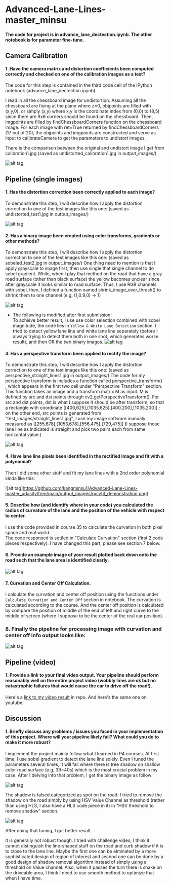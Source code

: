 # Advanced-Lane-Lines-master_minsu
#### The code for project is in advance_lane_dectection.ipynb. The other notebook is for parameter fine-tune.

## Camera Calibration
#### 1. Have the camera matrix and distortion coefficients been computed correctly and checked on one of the calibration images as a test?

The code for this step is contained in the third code cell of the IPython notebook (advance_lane_dectection.ipynb).

I read in all the chessboard image for undistortion. Assuming all the chessboard are fixing at the plane where z=0, objpoints are filled with (x,y,0), or simply (x,y) where x,y is the coordinate index from (0,0) to (8,5) since there are 9x6 corners should be found on the chessboard. Then, imgpoints are filled by findChessboardCorners function on the chessboard image. For each image with ret=True returned by findChessboardCorners (17 out of 20), the objpoints and imgpoints are constructed and serve as input to calibrateCamera to get the parameters to undistort images.

There is the comparison between the original and undistort image I get from calibration1.jpg (saved as undistorted_calibration1.jpg in output_images/)  

![alt tag](https://github.com/kangminsu1/Advanced-Lane-Lines-master_udasity/tree/main/output_images/comparison_undistort.png)

## Pipeline (single images)

#### 1. Has the distortion correction been correctly applied to each image?

To demonstrate this step, I will describe how I apply the distortion correction to one of the test images like this
one: (saved as undistorted_test1.jpg in output_images/)

![alt tag](https://github.com/kangminsu1/Advanced-Lane-Lines-master_udasity/tree/main/output_images/undistort_test1_comparison.png)

#### 2. Has a binary image been created using color transforms, gradients or other methods?

To demonstrate this step, I will describe how I apply the distortion correction to one of the test images like this
one: (saved as sobeled_test2.jpg in output_images/)
One thing need to mention is that I apply grayscale to image first, then use single that single channel to do sobel gradient. While, when I play that method on the road that have a gray road surface (other than black surface) the yellow becomes unclear since after grayscale it looks similar to road surface. Thus, I use RGB channels with sobel, then, I defined a function named shrink_image_over_thresh() to shrink them to one channel (e.g, (1,0.9,0) -> 1)  

![alt tag](https://github.com/kangminsu1/Advanced-Lane-Lines-master_udasity/tree/main/output_images/sobel_comparison.png)

* The following is modified after first submission:  
To achieve better result, I use use color selection combined with sobel magnitude, the code lies in `Yellow & White Lane Detection` section. I tried to detect yellow lane line and white lane line separately (before I always trying to detect them both in one shot, which generates worse result), and then OR the two binary images.
![alt tag](https://github.com/kangminsu1/Advanced-Lane-Lines-master_udasity/tree/main/output_images/color_hsv_selection.png)


#### 3. Has a perspective transform been applied to rectify the image?

To demonstrate this step, I will describe how I apply the distortion correction to one of the test images like this
one: (saved as perspective_straight_lines1.jpg in output_images/)
The code for my perspective transform is includes a function called perspective_transform() , which appears in the first two cell under "Perspective Transform" section. This function takes an image and a transform matrix M as input. M is defined by src and dst points through cv2.getPerspectiveTransform(). For src and dst points, dst is what I suppose it should be after transform, so that a rectangle with coordinate [[400,625],[1035,625],[400,200],[1035,200]] ; on the other end, src points is generated from "test_images/straight_lines1.jpg", I use my image software manualy measured as [[255,678],[1053,678],[556,475],[729,475]] (I suppose those lane line as indicated is straight and pick two pairs each from same horizontal value.)

![alt tag](https://github.com/kangminsu1/Advanced-Lane-Lines-master_udasity/tree/main/output_images/perspective_comparison.png)

#### 4. Have lane line pixels been identified in the rectified image and fit with a polynomial?
Then I did some other stuff and fit my lane lines with a 2nd order polynomial kinda like this:

![alt tag]https://github.com/kangminsu1/Advanced-Lane-Lines-master_udasity/tree/main/output_images/polyfit_demonstration.png)

#### 5. Describe how (and identify where in your code) you calculated the radius of curvature of the lane and the position of the vehicle with respect to center.

I use the code provided in course 35 to calculate the curvation in both pixel space and real world.  
The code responsed is settled in "Calculate Curvation" section (first 2 code pieces respectively). I have changed this part, please see section 7 below.

#### 6. Provide an example image of your result plotted back down onto the road such that the lane area is identified clearly.

![alt tag](https://github.com/kangminsu1/Advanced-Lane-Lines-master_udasity/tree/main/output_images/drawback_on_road_demonstration.png)

#### 7. Curvation and Center Off Calculation.
I calculate the curvation and center off position using the functions under `Calculate Curvation and Center Off` section in notebook. The curvation is calculated according to the course. And the center off position is calculated by compare the position of middle of the end of left and right curve to the middle of screen (where I suppose to be the center of the real car position).  

### 8. Finally the pipeline for processing image with curvation and center off info output looks like:

![alt tag](https://github.com/kangminsu1/Advanced-Lane-Lines-master_udasity/tree/main/output_images/final_processing_image.png)


## Pipeline (video)
#### 1. Provide a link to your final video output. Your pipeline should perform reasonably well on the entire project video (wobbly lines are ok but no catastrophic failures that would cause the car to drive off the road!).  
Here's a [link to my video result](https://github.com/kangminsu1/Advanced-Lane-Lines-master_udasity/tree/main/project_out.mp4) in repo.
And here's the same one on youtube:

## Discussion
#### 1. Briefly discuss any problems / issues you faced in your implementation of this project. Where will your pipeline likely fail? What could you do to make it more robust?  

I implement the project mainly follow what I learned in P4 courses. 
At first time, I use sobel gradient to detect the lane line solely. Even I tuned the parameters several times, it will fail where there is tree shadow on shallow color road surface (e.g, 39~40s) which is the most crucial problem in my case. After I delving into that problem, I get the binary image as follow:  

![alt tag](https://github.com/kangminsu1/Advanced-Lane-Lines-master_udasity/tree/main/output_images/pure_sobel_binary.png)

The shadow is falsed categorized as spot on the road. I tried to remove the shadow on the road simply by using HSV Value Channel as threshold (rather than using HLS, I also have a HLS code piece in it) in "HSV threshold to remove shadow" section.

![alt tag](https://github.com/kangminsu1/Advanced-Lane-Lines-master_udasity/tree/main/output_images/with_HSV_binary.png)

After doing that tuning, I got better result.

It is generally not robust though. I tried with challenge video, I think it cannot distinguish the line-shaped stuff on the road and curb shadow if it is to close to the lane line. Maybe the first one can be elminated by a more sophisticated design of region of interest and second one can be done by a good design of shadow removal algorithm instead of simply using a threshold on Value channel.
Also, when it passes the turn there is shake on the driveable area, I think I need to use smooth method to optimize that when I have time.

